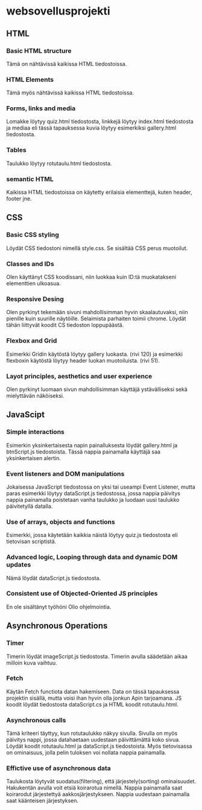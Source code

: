 # websovellusprojekti

## HTML
### Basic HTML structure
Tämä on nähtävissä kaikissa HTML tiedostoissa. 
### HTML Elements
Tämä myös nähtävissä kaikissa HTML tiedostoissa. 
### Forms, links and media
Lomakke löytyy quiz.html tiedostosta, linkkejä löytyy index.html tiedostosta ja mediaa eli tässä tapauksessa kuvia löytyy esimerkiksi gallery.html tiedostosta. 
### Tables
Taulukko löytyy rotutaulu.html tiedostosta. 
### semantic HTML
Kaikissa HTML tiedostoissa on käytetty erilaisia elementtejä, kuten header, footer jne.

## CSS 
### Basic CSS styling
Löydät CSS tiedostoni nimellä style.css. Se sisältää CSS perus muotoilut. 
### Classes and IDs
Olen käyttänyt CSS koodissani, niin luokkaa kuin ID:tä muokatakseni elementtien ulkoasua.
### Responsive Desing
Olen pyrkinyt tekemään sivuni mahdollisimman hyvin skaalautuvaksi, niin pienille kuin suurille näytöille. Selaimista parhaiten toimii chrome. Löydät tähän liittyvät koodit CS tiedoston loppupäästä. 
### Flexbox and Grid
Esimerkki Gridin käytöstä löytyy gallery luokasta. (rivi 120) ja esimerkki flexboxin käytöstä löytyy header luokan muotoiluista. (rivi 51).
### Layot principles, aesthetics and user experience
Olen pyrkinyt luomaan sivun mahdollisimman käyttäjä ystävälliseksi sekä mielyttävän näköiseksi. 


## JavaScipt
### Simple interactions
Esimerkin yksinkertaisesta napin painalluksesta löydät gallery.html ja btnScript.js tiedostoista. Tässä nappia painamalla käyttäjä saa yksinkertaisen alertin.

### Event listeners and DOM manipulations
Jokaisessa JavaScript tiedostossa on yksi tai useampi Event Listener, mutta paras esimerkki löytyy dataScript.js tiedostossa, jossa nappia päivitys nappia painamalla poistetaan vanha taulukko ja luodaan uusi taulukko päivitetyllä datalla.
### Use of arrays, objects and functions
Esimerkki, jossa käytetään kaikkia näistä löytyy quiz.js tiedostosta eli tietovisan scriptistä.
### Advanced logic, Looping through data and dynamic DOM updates
Nämä löydät dataScript.js tiedostosta.
### Consistent use of Objected-Oriented JS principles
En ole sisältänyt työhöni Olio ohjelmointia. 

## Asynchronous Operations
### Timer
Timerin löydät imageScript.js tiedostosta. Timerin avulla säädetään aikaa milloin kuva vaihtuu. 
### Fetch
Käytän Fetch functiota datan hakemiseen. Data on tässä tapauksessa projektin sisällä, mutta voisi ihan hyvin olla jonkun Apin tarjoamana. JS koodit löydät tiedostosta dataScript.cs ja HTML koodit rotutaulu.html. 
### Asynchronous calls
Tämä kriteeri täyttyy, kun rotutaulukko näkyy sivulla. Sivulla on myös päivitys nappi, jossa datahaetaan uudestaan päivittämättä koko sivua. Löydät koodit rotutaulu.html ja dataScript.js tiedostoista. Myös tietovisassa on ominaisuus, jolla pelin tuloksen voi nollata nappia painamalla.

### Effictive use of asynchronous data
Taulukosta löytyvät suodatus(filtering), että järjestely(sorting) ominaisuudet. Hakukentän avulla voit etsiä koirarotua nimellä. Nappia painamalla saat koirarodut järjestettyä aakkosjärjestykseen. Nappia uudestaan painamalla saat käänteisen järjestyksen. 

 
